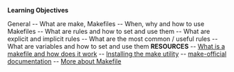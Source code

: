 **Learning Objectives**

General
-- What are make, Makefiles
-- When, why and how to use Makefiles
-- What are rules and how to set and use them
-- What are explicit and implicit rules
-- What are the most common / useful rules
-- What are variables and how to set and use them
**RESOURCES**
-- [What is a makefile and how does it work](https://intranet.alxswe.com/rltoken/pWZA00v30Bk4bNIv9atGeg)
-- [Installing the make utility](https://intranet.alxswe.com/rltoken/1AUviCUw3TrznESzWbrKAQ)
-- [make-official documentation](https://intranet.alxswe.com/rltoken/vQFeXLq1izNua2z2dVl5Yg)
-- [More about Makefile](https://intranet.alxswe.com/rltoken/moIpBFMN3sJcVMNn5VIFlA)
